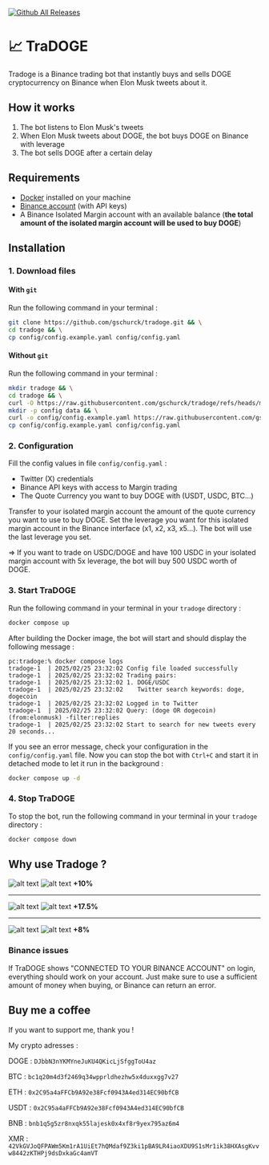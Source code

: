 [![Github All Releases](https://img.shields.io/github/downloads/gschurck/tradoge/total.svg)]()
<!--
Donate :
<a href="https://paypal.me/pools/c/8xeXQlOHn3"><img src="https://logos-marques.com/wp-content/uploads/2020/01/Paypal-logo.png" alt="doge" width="100"/></a>
<a href="https://coinrequest.io/request/cBKHRyzVpKuw5Cq"><img src="https://cryptologos.cc/logos/bitcoin-btc-logo.svg" alt="btc" width="50"/></a>
<a href="https://coinrequest.io/request/tIr7sFblRGQ6PXo"><img src="https://cryptologos.cc/logos/ethereum-eth-logo.svg?v=010" alt="eth" height="50"/></a>
<a href="https://coinrequest.io/request/PDkJ4IyL1JEw2Ab"><img src="https://cryptologos.cc/logos/tether-usdt-logo.svg?v=010" alt="usdt" width="50"/></a>
<a href="https://coinrequest.io/request/bAOicJxeN6y76yF"><img src="https://cryptologos.cc/logos/dogecoin-doge-logo.svg?v=010" alt="doge" width="50"/></a>


![alt text](https://github.com/gschurck/tradoge/blob/media/tradoge.png?raw=true)

## Main features :

- :thumbsup: User-friendly command-line interface
- :closed_lock_with_key: Binance API keys are encrypted with a password using SHA-256
- :gear: Full configuration can be changed easily in menu, without coding
  - Change tweet refresh frequency, trading pair, sell delay, buying mode and amount to buy
  - :heavy_dollar_sign: Choose between buy a fixed DOGE amount or an adaptative DOGE amount with a fixed dollar amount
- 💱 Binance trading pairs : DOGE/USDT, DOGE/BUSD, DOGE/BTC, DOGE/EUR
- :information_source: Checking for update at start-up

By default, TraDOGE ignores retweets, comments and citations to be safer. Main tweets have more impact.
-->

# :chart_with_upwards_trend: TraDOGE

Tradoge is a Binance trading bot that instantly buys and sells DOGE cryptocurrency on Binance when Elon Musk tweets about it.

## How it works

1. The bot listens to Elon Musk's tweets
2. When Elon Musk tweets about DOGE, the bot buys DOGE on Binance with leverage
3. The bot sells DOGE after a certain delay

## Requirements

- [Docker](https://docs.docker.com/get-docker/) installed on your machine
- [Binance account](https://www.binance.com/activity/referral-entry/CPA?ref=CPA_00IME7D2OT) (with API keys)
- A Binance Isolated Margin account with an available balance (**the total amount of the isolated margin account 
  will be used to buy DOGE**)
## Installation

### 1. Download files

#### With `git`

Run the following command in your terminal :

```bash
git clone https://github.com/gschurck/tradoge.git && \
cd tradoge && \
cp config/config.example.yaml config/config.yaml
```

#### Without `git`

Run the following command in your terminal :

```bash
mkdir tradoge && \
cd tradoge && \
curl -O https://raw.githubusercontent.com/gschurck/tradoge/refs/heads/main/docker-compose.yml && \
mkdir -p config data && \
curl -o config/config.example.yaml https://raw.githubusercontent.com/gschurck/tradoge/refs/heads/main/config/config.example.yaml && \
cp config/config.example.yaml config/config.yaml
```

### 2. Configuration

Fill the config values in file `config/config.yaml` :
- Twitter (X) credentials
- Binance API keys with access to Margin trading
- The Quote Currency you want to buy DOGE with (USDT, USDC, BTC...)

Transfer to your isolated margin account the amount of the quote currency you want to use to buy DOGE.
Set the leverage you want for this isolated margin account in the Binance interface (x1, x2, x3, x5...). The bot will 
use the last leverage you set.

=> If you want to trade on USDC/DOGE and have 100 USDC in your isolated margin account with 5x leverage, the bot will 
buy 500 
USDC worth of DOGE.

### 3. Start TraDOGE

Run the following command in your terminal in your `tradoge` directory :

```bash
docker compose up
```

After building the Docker image, the bot will start and should display the following message :

```
pc:tradoge:% docker compose logs
tradoge-1  | 2025/02/25 23:32:02 Config file loaded successfully
tradoge-1  | 2025/02/25 23:32:02 Trading pairs:
tradoge-1  | 2025/02/25 23:32:02 1. DOGE/USDC
tradoge-1  | 2025/02/25 23:32:02    Twitter search keywords: doge, dogecoin
tradoge-1  | 2025/02/25 23:32:02 Logged in to Twitter
tradoge-1  | 2025/02/25 23:32:02 Query: (doge OR dogecoin) (from:elonmusk) -filter:replies
tradoge-1  | 2025/02/25 23:32:02 Start to search for new tweets every 20 seconds...
```

If you see an error message, check your configuration in the `config/config.yaml` file.
Now you can stop the bot with `Ctrl+C` and start it in detached mode to let it run in the background :

```bash
docker compose up -d
```

### 4. Stop TraDOGE

To stop the bot, run the following command in your terminal in your `tradoge` directory :

```bash
docker compose down
```

## Why use Tradoge ?

![alt text](https://github.com/gschurck/tradoge/blob/media/elon1.png?raw=true)
![alt text](https://github.com/gschurck/tradoge/blob/media/graph1.png?raw=true)
**+10%**

------

![alt text](https://github.com/gschurck/tradoge/blob/media/elon2.png?raw=true)
![alt text](https://github.com/gschurck/tradoge/blob/media/graph2.png?raw=true)
**+17.5%**

------

![alt text](https://github.com/gschurck/tradoge/blob/media/elon3.png?raw=true)
![alt text](https://github.com/gschurck/tradoge/blob/media/graph3.png?raw=true)
**+8%**

### Binance issues

If TraDOGE shows "CONNECTED TO YOUR BINANCE ACCOUNT" on login, everything should work on your account.
Just make sure to use a sufficient amount of money when buying, or Binance can return an error.

## Buy me a coffee

If you want to support me, thank you !

My crypto adresses :

DOGE : `DJbbN3nYKMYneJuKU4QKicLjSfggToU4az`

BTC : `bc1q20m4d3f2469q34wpprldhezhw5x4duxxgg7v27`

ETH : `0x2C95a4aFFCb9A92e38Fcf0943A4ed314EC90bfCB`

USDT : `0x2C95a4aFFCb9A92e38Fcf0943A4ed314EC90bfCB`

BNB : `bnb1q5g5zr8nxqk55lajesk0x4xf8r9yex795az6m4`

XMR : `42VkGVJoQFPAWm5Km1rA1UiEt7hQMdaf9Z3ki1pBA9LR4iaoXDU9S1sMr1ik38HXAsgKvvw8442zKTHPj9dsDxkaGc4amVT`
